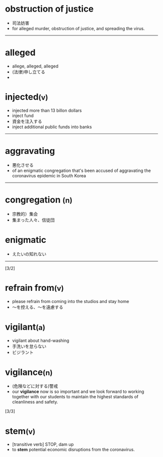 <h1>obstruction of justice</h1>

- 司法妨害
- for alleged murder, obstruction of justice, and spreading the virus.

<hr />

<h1>alleged</h1>

- allege, alleged, alleged
- (法律)申し立てる
- 
<h1>injected<small>(v)</small></h1>

- injected more than 13 billon dollars
- inject fund
- 資金を注入する
- inject additional public funds into banks

<hr />

<h1>aggravating</h1>

- 悪化させる
- of an enigmatic congregation that's been accused of aggravating the coronavirus epidemic in South Korea

<hr />

<h1>congregation <small>(n)</small></h1>

- 宗教的）集会
- 集まった人々、信徒団


<h1>enigmatic</h1>

- えたいの知れない

<hr />


[3/2]

<h1>refrain from<small>(v)</small></h1>

- please refrain from coming into the studios and stay home
- ～を控える、～を遠慮する

<h1>vigilant<small>(a)</small></h1>

- vigilant about hand-washing
- 手洗いを怠らない
- ビジラント

<h1>vigilance<small>(n)</small></h1>

- (危険などに対する)警戒
- our **vigilance** now is so important and we look forward to working together with our students to maintain the highest standards of cleanliness and safety.

[3/3]

<h1>stem<small>(v)</small></h1>

- [transitive verb] STOP, dam up
- to **stem** potential economic disruptions from the coronavirus.
